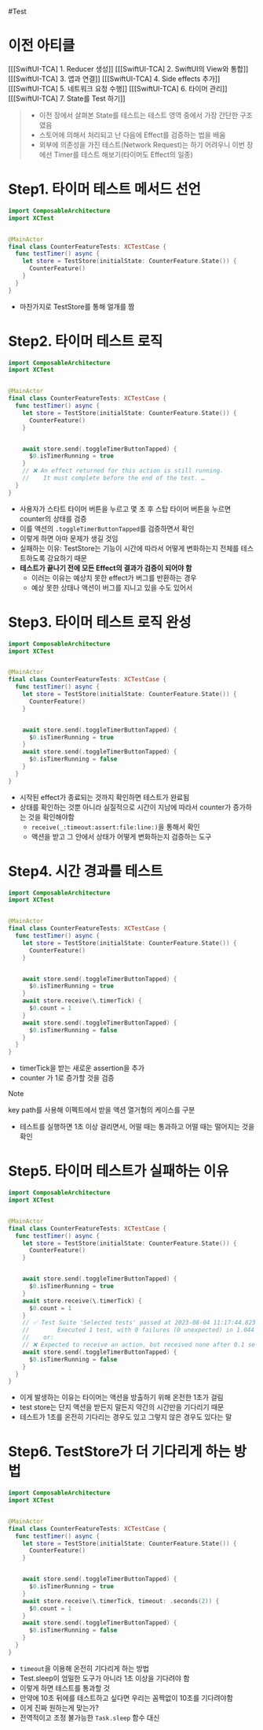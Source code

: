 #Test 

# 이전 아티클
[[[SwiftUI-TCA] 1. Reducer 생성]]
[[[SwiftUI-TCA] 2. SwiftUI의 View와 통합]]
[[[SwiftUI-TCA] 3. 앱과 연결]]
[[[SwiftUI-TCA] 4. Side effects 추가]]
[[[SwiftUI-TCA] 5. 네트워크 요청 수행]]
[[[SwiftUI-TCA] 6. 타이머 관리]]
[[[SwiftUI-TCA] 7. State를 Test 하기]]

> - 이전 장에서 살펴본 State를 테스트는 테스트 영역 중에서 가장 간단한 구조였음
> - 스토어에 의해서 처리되고 난 다음에 Effect를 검증하는 법을 배움
> - 외부에 의존성을 가진 테스트(Network Request)는 하기 어려우니 이번 장에선 Timer를 테스트 해보기(타이머도 Effect의 일종)


# Step1. 타이머 테스트 메서드 선언
```swift
import ComposableArchitecture
import XCTest


@MainActor
final class CounterFeatureTests: XCTestCase {
  func testTimer() async {
    let store = TestStore(initialState: CounterFeature.State()) {
      CounterFeature()
    }
  }
}
```
- 마찬가지로 TestStore를 통해 얼개를 짬

# Step2. 타이머 테스트 로직
```swift
import ComposableArchitecture
import XCTest


@MainActor
final class CounterFeatureTests: XCTestCase {
  func testTimer() async {
    let store = TestStore(initialState: CounterFeature.State()) {
      CounterFeature()
    }


    await store.send(.toggleTimerButtonTapped) {
      $0.isTimerRunning = true
    }
    // ❌ An effect returned for this action is still running.
    //    It must complete before the end of the test. …
  }
}
```
- 사용자가 스타트 타이머 버튼을 누르고 몇 초 후 스탑 타이머 버튼을 누르면 counter의 상태를 검증
- 이를 액션의 `.toggleTimerButtonTapped`를 검증하면서 확인
- 이렇게 하면 아마 문제가 생길 것임 
- 실패하는 이유: TestStore는 기능이 시간에 따라서 어떻게 변화하는지 전체를 테스트하도록 강요하기 때문
- **테스트가 끝나기 전에 모든 Effect의 결과가 검증이 되어야 함**
	- 이러는 이유는 예상치 못한 effect가 버그를 반환하는 경우
	- 예상 못한 상태나 액션이 버그를 지니고 있을 수도 있어서
# Step3. 타이머 테스트 로직 완성
```swift
import ComposableArchitecture
import XCTest


@MainActor
final class CounterFeatureTests: XCTestCase {
  func testTimer() async {
    let store = TestStore(initialState: CounterFeature.State()) {
      CounterFeature()
    }


    await store.send(.toggleTimerButtonTapped) {
      $0.isTimerRunning = true
    }
    await store.send(.toggleTimerButtonTapped) {
      $0.isTimerRunning = false
    }
  }
}
```
- 시작된 effect가 종료되는 것까지 확인하면 테스트가 완료됨 
- 상태를 확인하는 것뿐 아니라 실질적으로 시간이 지남에 따라서 counter가 증가하는 것을 확인해야함
	- `receive(_:timeout:assert:file:line:)`을 통해서 확인
	- 액션을 받고 그 안에서 상태가 어떻게 변화하는지 검증하는 도구 

# Step4. 시간 경과를 테스트 
```swift
import ComposableArchitecture
import XCTest


@MainActor
final class CounterFeatureTests: XCTestCase {
  func testTimer() async {
    let store = TestStore(initialState: CounterFeature.State()) {
      CounterFeature()
    }


    await store.send(.toggleTimerButtonTapped) {
      $0.isTimerRunning = true
    }
    await store.receive(\.timerTick) {
      $0.count = 1
    }
    await store.send(.toggleTimerButtonTapped) {
      $0.isTimerRunning = false
    }
  }
}
```
- timerTick을 받는 새로운 assertion을 추가
- counter 가 1로 증가할 것을 검증
>[!note]
> key path를 사용해 이펙트에서 받을 액션 열거형의 케이스를 구분 
- 테스트를 실행하면 1초 이상 걸리면서, 어떨 때는 통과하고 어떨 때는 떨어지는 것을 확인

# Step5. 타이머 테스트가 실패하는 이유
```swift 
import ComposableArchitecture
import XCTest


@MainActor
final class CounterFeatureTests: XCTestCase {
  func testTimer() async {
    let store = TestStore(initialState: CounterFeature.State()) {
      CounterFeature()
    }


    await store.send(.toggleTimerButtonTapped) {
      $0.isTimerRunning = true
    }
    await store.receive(\.timerTick) {
      $0.count = 1
    }
    // ✅ Test Suite 'Selected tests' passed at 2023-08-04 11:17:44.823.
    //        Executed 1 test, with 0 failures (0 unexpected) in 1.044 (1.046) seconds
    //    or:
    // ❌ Expected to receive an action, but received none after 0.1 seconds.
    await store.send(.toggleTimerButtonTapped) {
      $0.isTimerRunning = false
    }
  }
}


```
- 이게 발생하는 이유는 타이머는 액션을 방출하기 위해 온전한 1초가 걸림
- test store는 단지 액션을 받든지 말든지 약간의 시간만을 기다리기 때문
- 테스트가 1초를 온전히 기다리는 경우도 있고 그렇지 않은 경우도 있다는 말

# Step6. TestStore가 더 기다리게 하는 방법
```swift
import ComposableArchitecture
import XCTest


@MainActor
final class CounterFeatureTests: XCTestCase {
  func testTimer() async {
    let store = TestStore(initialState: CounterFeature.State()) {
      CounterFeature()
    }


    await store.send(.toggleTimerButtonTapped) {
      $0.isTimerRunning = true
    }
    await store.receive(\.timerTick, timeout: .seconds(2)) {
      $0.count = 1
    }
    await store.send(.toggleTimerButtonTapped) {
      $0.isTimerRunning = false
    }
  }
}
```
- `timeout`을 이용해 온전히 기다리게 하는 방법
- Test.sleep이 엄밀한 도구가 아니라 1초 이상을 기다려야 함
- 이렇게 하면 테스트를 통과할 것
- 만약에 10초 뒤에를 테스트하고 싶다면 우리는 꼼짝없이 10초를 기다려야함
- 이게 진짜 원하는게 맞는가? 
- 전역적이고 조정 불가능한 `Task.sleep` 함수 대신 
